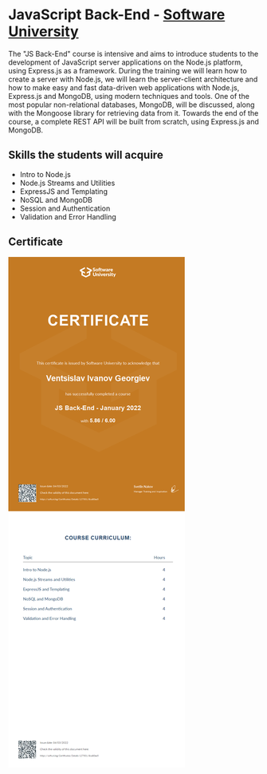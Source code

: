 # JavaScript Back-End - [Software University](https://softuni.bg/)

The "JS Back-End" course is intensive and aims to introduce students to the development of JavaScript server applications on the Node.js platform, using Express.js as a framework. During the training we will learn how to create a server with Node.js, we will learn the server-client architecture and how to make easy and fast data-driven web applications with Node.js, Express.js and MongoDB, using modern techniques and tools. One of the most popular non-relational databases, MongoDB, will be discussed, along with the Mongoose library for retrieving data from it. Towards the end of the course, a complete REST API will be built from scratch, using Express.js and MongoDB.

## Skills the students will acquire

- Intro to Node.js
- Node.js Streams and Utilities
- ExpressJS and Templating
- NoSQL and MongoDB
- Session and Authentication
- Validation and Error Handling

## Certificate

 ![JS Certificate - Ventsislav Georgiev](/assets/js-back-end.jpeg)